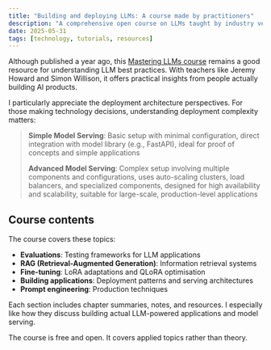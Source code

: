 ```yaml
---
title: "Building and deploying LLMs: A course made by practitioners"
description: "A comprehensive open course on LLMs taught by industry veterans, covering everything from fine-tuning to deployment architectures"
date: 2025-05-31
tags: [technology, tutorials, resources]
---
```


Although published a year ago, this [Mastering LLMs course](https://hamel.dev/blog/posts/course/) remains a good resource for understanding LLM best practices. With teachers like Jeremy Howard and Simon Willison, it offers practical insights from people actually building AI products.

I particularly appreciate the deployment architecture perspectives. For those making technology decisions, understanding deployment complexity matters:

> **Simple Model Serving**: Basic setup with minimal configuration, direct integration with model library (e.g., FastAPI), ideal for proof of concepts and simple applications
> 
> **Advanced Model Serving**: Complex setup involving multiple components and configurations, uses auto-scaling clusters, load balancers, and specialized components, designed for high availability and scalability, suitable for large-scale, production-level applications

## Course contents

The course covers these topics:

- **Evaluations**: Testing frameworks for LLM applications
- **RAG (Retrieval-Augmented Generation)**: Information retrieval systems
- **Fine-tuning**: LoRA adaptations and QLoRA optimisation  
- **Building applications**: Deployment patterns and serving architectures
- **Prompt engineering**: Production techniques

Each section includes chapter summaries, notes, and resources. I especially like how they discuss building actual LLM-powered applications and model serving.

The course is free and open. It covers applied topics rather than theory.